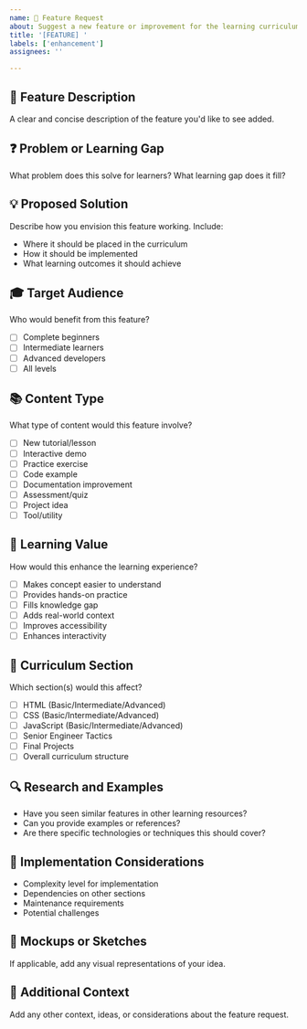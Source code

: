 ```yaml
---
name: 🚀 Feature Request
about: Suggest a new feature or improvement for the learning curriculum
title: '[FEATURE] '
labels: ['enhancement']
assignees: ''

---
```


## 🎯 Feature Description
A clear and concise description of the feature you'd like to see added.

## ❓ Problem or Learning Gap
What problem does this solve for learners? What learning gap does it fill?

## 💡 Proposed Solution
Describe how you envision this feature working. Include:
- Where it should be placed in the curriculum
- How it should be implemented
- What learning outcomes it should achieve

## 🎓 Target Audience
Who would benefit from this feature?
- [ ] Complete beginners
- [ ] Intermediate learners
- [ ] Advanced developers
- [ ] All levels

## 📚 Content Type
What type of content would this feature involve?
- [ ] New tutorial/lesson
- [ ] Interactive demo
- [ ] Practice exercise
- [ ] Code example
- [ ] Documentation improvement
- [ ] Assessment/quiz
- [ ] Project idea
- [ ] Tool/utility

## 🌟 Learning Value
How would this enhance the learning experience?
- [ ] Makes concept easier to understand
- [ ] Provides hands-on practice
- [ ] Fills knowledge gap
- [ ] Adds real-world context
- [ ] Improves accessibility
- [ ] Enhances interactivity

## 📖 Curriculum Section
Which section(s) would this affect?
- [ ] HTML (Basic/Intermediate/Advanced)
- [ ] CSS (Basic/Intermediate/Advanced)
- [ ] JavaScript (Basic/Intermediate/Advanced)
- [ ] Senior Engineer Tactics
- [ ] Final Projects
- [ ] Overall curriculum structure

## 🔍 Research and Examples
- Have you seen similar features in other learning resources?
- Can you provide examples or references?
- Are there specific technologies or techniques this should cover?

## 🚧 Implementation Considerations
- Complexity level for implementation
- Dependencies on other sections
- Maintenance requirements
- Potential challenges

## 📸 Mockups or Sketches
If applicable, add any visual representations of your idea.

## 🔗 Additional Context
Add any other context, ideas, or considerations about the feature request.
